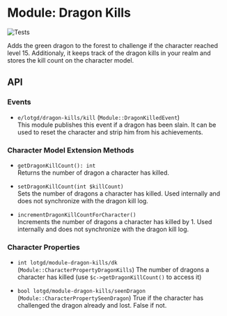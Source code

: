 # Module: Dragon Kills
![Tests](https://github.com/lotgd/module-dragon-kills/workflows/Tests/badge.svg)

Adds the green dragon to the forest to challenge if the character reached level 15. Additionaly, it 
keeps track of the dragon kills in your realm and stores the kill count on the character model.

## API
### Events
- `e/lotgd/dragon-kills/kill` (`Module::DragonKilledEvent`)\
This module publishes this event if a dragon has been slain. It can be used to reset the character and
strip him from his achievements.

### Character Model Extension Methods
- `getDragonKillCount(): int`\
Returns the number of dragon a character has killed.

- `setDragonKillCount(int $killCount)`\
Sets the number of dragons a character has killed. Used internally and does not synchronize with the 
dragon kill log.

- `incrementDragonKillCountForCharacter()`\
Increments the number of dragons a character has killed by 1. Used internally and does not synchronize 
with the dragon kill log.

### Character Properties
- `int lotgd/module-dragon-kills/dk` (`Module::CharacterPropertyDragonKills`)
The number of dragons a character has killed (use `$c->getDragonKillCount()` to access it)

- `bool lotgd/module-dragon-kills/seenDragon` (`Module::CharacterPropertySeenDragon`)
True if the character has challenged the dragon already and lost. False if not.